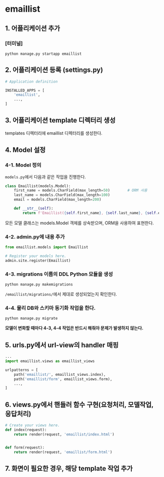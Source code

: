 # emaillist
## 1. 어플리케이션 추가
### [터미널]
`python manage.py startapp emaillist`

## 2. 어플리케이션 등록 (settings.py)
```python
# Application definition

INSTALLED_APPS = [
    'emaillist',
    ...,
]
```
## 3. 어플리케이션 template 디렉터리 생성
templates 디렉터리에 emaillist 디렉터리를 생성한다.

## 4. Model 설정
### 4-1. Model 정의
`models.py`에서 다음과 같은 작업을 진행한다.

```python
class Emaillist(models.Model):
    first_name = models.CharField(max_length=50)        # ORM 사용
    last_name = models.CharField(max_length=100)
    email = models.CharField(max_length=200)

    def __str__(self):
        return f'Emaillist({self.first_name}, {self.last_name}, {self.email})'
```

모든 모델 클래스는 models.Model 객체를 상속받으며, ORM을 사용하여 표현한다.

### 4-2. admin.py에 내용 추가
```python
from emaillist.models import Emaillist

# Register your models here.
admin.site.register(Emaillist)

```

### 4-3. migrations 이름의 DDL Python 모듈을 생성
`python manage.py makemigrations`

`/emaillist/migrations/`에서 제대로 생성되었는지 확인한다.

### 4-4. 물리 DB와 스키마 동기화 작업을 한다.
`python manage.py migrate`

**모델이 변화할 때마다 4-3, 4-4 작업은 반드시 해줘야 문제가 발생하지 않는다.**

## 5. urls.py에서 url-view의 handler 매핑
```python
...
import emaillist.views as emaillist_views

urlpatterns = [
    path('emaillist/', emaillist_views.index),
    path('emaillist/form', emaillist_views.form),
    ...,
]
```

## 6. views.py에서 핸들러 함수 구현(요청처리, 모델작업, 응답처리)
```python
# Create your views here.
def index(request):
    return render(request, 'emaillist/index.html')


def form(request):
    return render(request, 'emaillist/form.html')
```

## 7. 화면이 필요한 경우, 해당 template 작업 추가

